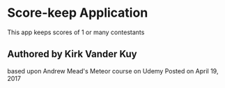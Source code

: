# Score-keep Application

This app keeps scores of 1 or many contestants

## Authored by Kirk Vander Kuy
based upon Andrew Mead's Meteor course on Udemy
Posted on April 19, 2017
